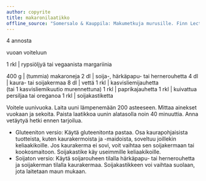 ```yaml
---
author: copyrite
title: makaronilaatikko
offline_source: "Somersalo & Kauppila: Makumetkuja murusille. Finn Lectura 2014."
---
```


4 annosta

vuoan voiteluun

1 rkl | rypsiöljyä tai vegaanista margariinia

400 g | (tummia) makaroneja
2 dl | soija-, härkäpapu- tai hernerouhetta
4 dl | kaura- tai soijakermaa
8 dl | vettä
1 rkl | kasvisliemijauhetta<br>(tai 1 kasvisliemikuutio murennettuna)
1 rkl | paprikajauhetta
1 rkl | kuivattua persiljaa tai oreganoa
1 rkl | soijakastiketta

Voitele uunivuoka. Laita uuni lämpenemään 200 asteeseen. Mittaa ainekset vuokaan ja sekoita. Paista laatikkoa uunin alatasolla noin 40 minuuttia. Anna vetäytyä hetki ennen tarjoilua.
* Gluteeniton versio: Käytä gluteenitonta pastaa. Osa kaurapohjaisista tuotteista, kuten kaurakermoista ja -maidoista, soveltuu joillekin keliaakikoille. Jos kaurakerma ei sovi, voit vaihtaa sen soijakermaan tai kookosmaitoon. Soijakastike käy useimmille keliaakikoille.
* Soijaton versio: Käytä soijarouheen tilalla härkäpapu- tai hernerouhetta ja soijakerman tilalla kaurakermaa. Soijakastikkeen voi vaihtaa suolaan, jota laitetaan maun mukaan.
